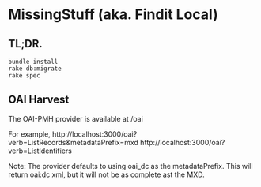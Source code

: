 # MissingStuff (aka. Findit Local)

## TL;DR.
```
bundle install
rake db:migrate
rake spec
```

## OAI Harvest

The OAI-PMH provider is available at /oai

For example,
http://localhost:3000/oai?verb=ListRecords&metadataPrefix=mxd
http://localhost:3000/oai?verb=ListIdentifiers

Note: The provider defaults to using oai_dc as the metadataPrefix.  This will return oai:dc xml, but it will not be as complete ast the MXD.